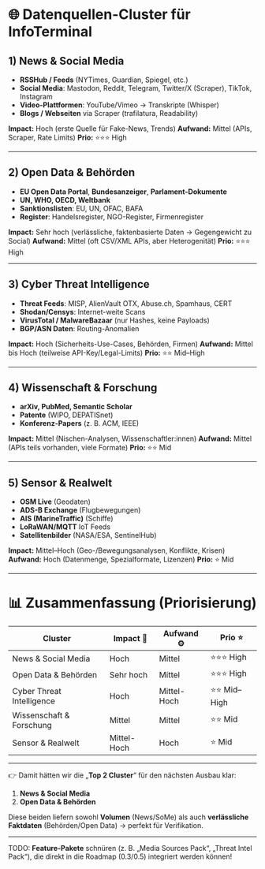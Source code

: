 # 🌐 Datenquellen-Cluster für InfoTerminal

## 1) **News & Social Media**

* **RSSHub / Feeds** (NYTimes, Guardian, Spiegel, etc.)
* **Social Media**: Mastodon, Reddit, Telegram, Twitter/X (Scraper), TikTok, Instagram
* **Video-Plattformen**: YouTube/Vimeo → Transkripte (Whisper)
* **Blogs / Webseiten** via Scraper (trafilatura, Readability)

**Impact:** Hoch (erste Quelle für Fake-News, Trends)
**Aufwand:** Mittel (APIs, Scraper, Rate Limits)
**Prio:** ⭐⭐⭐ High

---

## 2) **Open Data & Behörden**

* **EU Open Data Portal**, **Bundesanzeiger**, **Parlament-Dokumente**
* **UN, WHO, OECD, Weltbank**
* **Sanktionslisten**: EU, UN, OFAC, BAFA
* **Register**: Handelsregister, NGO-Register, Firmenregister

**Impact:** Sehr hoch (verlässliche, faktenbasierte Daten → Gegengewicht zu Social)
**Aufwand:** Mittel (oft CSV/XML APIs, aber Heterogenität)
**Prio:** ⭐⭐⭐ High

---

## 3) **Cyber Threat Intelligence**

* **Threat Feeds**: MISP, AlienVault OTX, Abuse.ch, Spamhaus, CERT
* **Shodan/Censys**: Internet-weite Scans
* **VirusTotal / MalwareBazaar** (nur Hashes, keine Payloads)
* **BGP/ASN Daten**: Routing-Anomalien

**Impact:** Hoch (Sicherheits-Use-Cases, Behörden, Firmen)
**Aufwand:** Mittel bis Hoch (teilweise API-Key/Legal-Limits)
**Prio:** ⭐⭐ Mid–High

---

## 4) **Wissenschaft & Forschung**

* **arXiv, PubMed, Semantic Scholar**
* **Patente** (WIPO, DEPATISnet)
* **Konferenz-Papers** (z. B. ACM, IEEE)

**Impact:** Mittel (Nischen-Analysen, Wissenschaftler\:innen)
**Aufwand:** Mittel (APIs teils vorhanden, viele Formate)
**Prio:** ⭐⭐ Mid

---

## 5) **Sensor & Realwelt**

* **OSM Live** (Geodaten)
* **ADS-B Exchange** (Flugbewegungen)
* **AIS (MarineTraffic)** (Schiffe)
* **LoRaWAN/MQTT** IoT Feeds
* **Satellitenbilder** (NASA/ESA, SentinelHub)

**Impact:** Mittel–Hoch (Geo-/Bewegungsanalysen, Konflikte, Krisen)
**Aufwand:** Hoch (Datenmenge, Spezialformate, Lizenzen)
**Prio:** ⭐ Mid

---

# 📊 Zusammenfassung (Priorisierung)

| Cluster                   | Impact 🚀   | Aufwand ⚙️  | Prio ⭐      |
| ------------------------- | ----------- | ----------- | ----------- |
| News & Social Media       | Hoch        | Mittel      | ⭐⭐⭐ High    |
| Open Data & Behörden      | Sehr hoch   | Mittel      | ⭐⭐⭐ High    |
| Cyber Threat Intelligence | Hoch        | Mittel-Hoch | ⭐⭐ Mid–High |
| Wissenschaft & Forschung  | Mittel      | Mittel      | ⭐⭐ Mid      |
| Sensor & Realwelt         | Mittel-Hoch | Hoch        | ⭐ Mid       |

---

👉 Damit hätten wir die „**Top 2 Cluster**“ für den nächsten Ausbau klar:

1. **News & Social Media**
2. **Open Data & Behörden**

Diese beiden liefern sowohl **Volumen** (News/SoMe) als auch **verlässliche Faktdaten** (Behörden/Open Data) → perfekt für Verifikation.

---

TODO: **Feature-Pakete** schnüren (z. B. „Media Sources Pack“, „Threat Intel Pack“), die direkt in die Roadmap (0.3/0.5) integriert werden können!

